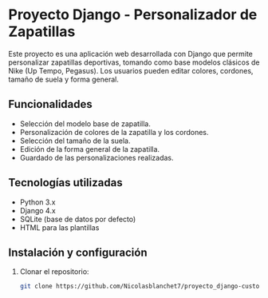 # Proyecto Django - Personalizador de Zapatillas

Este proyecto es una aplicación web desarrollada con Django que permite personalizar zapatillas deportivas, tomando como base modelos clásicos de Nike (Up Tempo, Pegasus). Los usuarios pueden editar colores, cordones, tamaño de suela y forma general.

## Funcionalidades

- Selección del modelo base de zapatilla.
- Personalización de colores de la zapatilla y los cordones.
- Selección del tamaño de la suela.
- Edición de la forma general de la zapatilla.
- Guardado de las personalizaciones realizadas.

## Tecnologías utilizadas

- Python 3.x
- Django 4.x
- SQLite (base de datos por defecto)
- HTML para las plantillas

## Instalación y configuración

1. Clonar el repositorio:

   ```bash
   git clone https://github.com/Nicolasblanchet7/proyecto_django-custom-shoes.git
